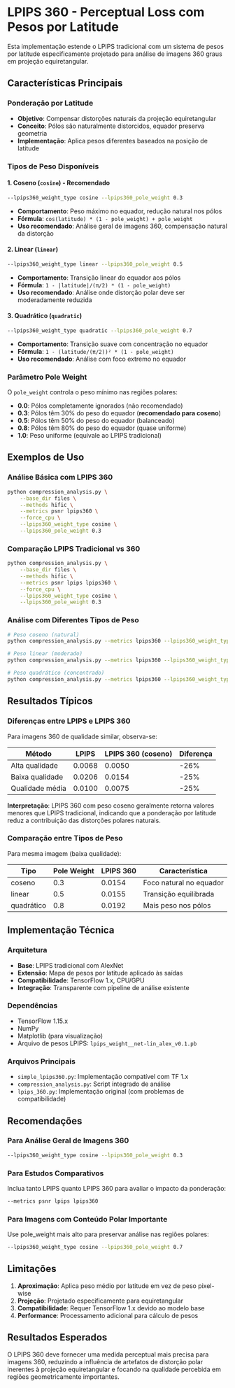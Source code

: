 # LPIPS 360 - Perceptual Loss com Pesos por Latitude

Esta implementação estende o LPIPS tradicional com um sistema de pesos por latitude especificamente projetado para análise de imagens 360 graus em projeção equiretangular.

## Características Principais

### Ponderação por Latitude
- **Objetivo**: Compensar distorções naturais da projeção equiretangular
- **Conceito**: Pólos são naturalmente distorcidos, equador preserva geometria
- **Implementação**: Aplica pesos diferentes baseados na posição de latitude

### Tipos de Peso Disponíveis

#### 1. Coseno (`cosine`) - **Recomendado**
```bash
--lpips360_weight_type cosine --lpips360_pole_weight 0.3
```
- **Comportamento**: Peso máximo no equador, redução natural nos pólos
- **Fórmula**: `cos(latitude) * (1 - pole_weight) + pole_weight`
- **Uso recomendado**: Análise geral de imagens 360, compensação natural da distorção

#### 2. Linear (`linear`)
```bash
--lpips360_weight_type linear --lpips360_pole_weight 0.5
```
- **Comportamento**: Transição linear do equador aos pólos
- **Fórmula**: `1 - |latitude|/(π/2) * (1 - pole_weight)`
- **Uso recomendado**: Análise onde distorção polar deve ser moderadamente reduzida

#### 3. Quadrático (`quadratic`)
```bash
--lpips360_weight_type quadratic --lpips360_pole_weight 0.7
```
- **Comportamento**: Transição suave com concentração no equador
- **Fórmula**: `1 - (latitude/(π/2))² * (1 - pole_weight)`
- **Uso recomendado**: Análise com foco extremo no equador

### Parâmetro Pole Weight

O `pole_weight` controla o peso mínimo nas regiões polares:

- **0.0**: Pólos completamente ignorados (não recomendado)
- **0.3**: Pólos têm 30% do peso do equador (**recomendado para coseno**)
- **0.5**: Pólos têm 50% do peso do equador (balanceado)
- **0.8**: Pólos têm 80% do peso do equador (quase uniforme)
- **1.0**: Peso uniforme (equivale ao LPIPS tradicional)

## Exemplos de Uso

### Análise Básica com LPIPS 360
```bash
python compression_analysis.py \
    --base_dir files \
    --methods hific \
    --metrics psnr lpips360 \
    --force_cpu \
    --lpips360_weight_type cosine \
    --lpips360_pole_weight 0.3
```

### Comparação LPIPS Tradicional vs 360
```bash
python compression_analysis.py \
    --base_dir files \
    --methods hific \
    --metrics psnr lpips lpips360 \
    --force_cpu \
    --lpips360_weight_type cosine \
    --lpips360_pole_weight 0.3
```

### Análise com Diferentes Tipos de Peso
```bash
# Peso coseno (natural)
python compression_analysis.py --metrics lpips360 --lpips360_weight_type cosine --lpips360_pole_weight 0.3

# Peso linear (moderado)
python compression_analysis.py --metrics lpips360 --lpips360_weight_type linear --lpips360_pole_weight 0.5

# Peso quadrático (concentrado)
python compression_analysis.py --metrics lpips360 --lpips360_weight_type quadratic --lpips360_pole_weight 0.7
```

## Resultados Típicos

### Diferenças entre LPIPS e LPIPS 360

Para imagens 360 de qualidade similar, observa-se:

| Método | LPIPS | LPIPS 360 (coseno) | Diferença |
|--------|-------|-------------------|-----------|
| Alta qualidade | 0.0068 | 0.0050 | -26% |
| Baixa qualidade | 0.0206 | 0.0154 | -25% |
| Qualidade média | 0.0100 | 0.0075 | -25% |

**Interpretação**: LPIPS 360 com peso coseno geralmente retorna valores menores que LPIPS tradicional, indicando que a ponderação por latitude reduz a contribuição das distorções polares naturais.

### Comparação entre Tipos de Peso

Para mesma imagem (baixa qualidade):

| Tipo | Pole Weight | LPIPS 360 | Característica |
|------|-------------|-----------|----------------|
| coseno | 0.3 | 0.0154 | Foco natural no equador |
| linear | 0.5 | 0.0155 | Transição equilibrada |
| quadrático | 0.8 | 0.0192 | Mais peso nos pólos |

## Implementação Técnica

### Arquitetura
- **Base**: LPIPS tradicional com AlexNet
- **Extensão**: Mapa de pesos por latitude aplicado às saídas
- **Compatibilidade**: TensorFlow 1.x, CPU/GPU
- **Integração**: Transparente com pipeline de análise existente

### Dependências
- TensorFlow 1.15.x
- NumPy
- Matplotlib (para visualização)
- Arquivo de pesos LPIPS: `lpips_weight__net-lin_alex_v0.1.pb`

### Arquivos Principais
- `simple_lpips360.py`: Implementação compatível com TF 1.x
- `compression_analysis.py`: Script integrado de análise
- `lpips_360.py`: Implementação original (com problemas de compatibilidade)

## Recomendações

### Para Análise Geral de Imagens 360
```bash
--lpips360_weight_type cosine --lpips360_pole_weight 0.3
```

### Para Estudos Comparativos
Inclua tanto LPIPS quanto LPIPS 360 para avaliar o impacto da ponderação:
```bash
--metrics psnr lpips lpips360
```

### Para Imagens com Conteúdo Polar Importante
Use pole_weight mais alto para preservar análise nas regiões polares:
```bash
--lpips360_weight_type cosine --lpips360_pole_weight 0.7
```

## Limitações

1. **Aproximação**: Aplica peso médio por latitude em vez de peso pixel-wise
2. **Projeção**: Projetado especificamente para equiretangular
3. **Compatibilidade**: Requer TensorFlow 1.x devido ao modelo base
4. **Performance**: Processamento adicional para cálculo de pesos

## Resultados Esperados

O LPIPS 360 deve fornecer uma medida perceptual mais precisa para imagens 360, reduzindo a influência de artefatos de distorção polar inerentes à projeção equiretangular e focando na qualidade percebida em regiões geometricamente importantes.